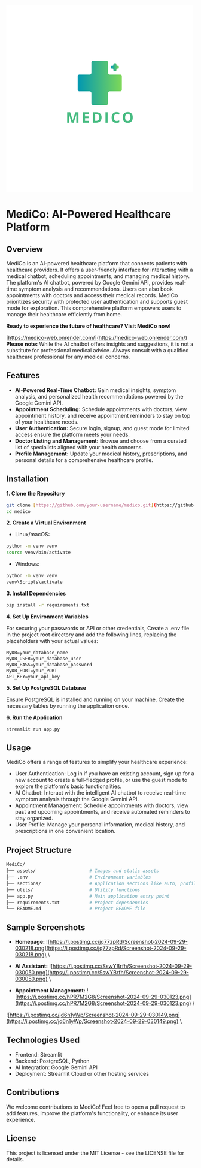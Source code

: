 ![MediCo Logo](assets/medico_logo(3).png)

# MediCo: AI-Powered Healthcare Platform

## Overview

MediCo is an AI-powered healthcare platform that connects patients with healthcare providers. It offers a user-friendly interface for interacting with a medical chatbot, scheduling appointments, and managing medical history. The platform's AI chatbot, powered by Google Gemini API, provides real-time symptom analysis and recommendations. Users can also book appointments with doctors and access their medical records. MediCo prioritizes security with protected user authentication and supports guest mode for exploration. This comprehensive platform empowers users to manage their healthcare efficiently from home.

**Ready to experience the future of healthcare? Visit MediCo now!**

[https://medico-web.onrender.com/](https://medico-web.onrender.com/) \
**Please note:** While the AI chatbot offers insights and suggestions, it is not a substitute for professional medical advice. Always consult with a qualified healthcare professional for any medical concerns.

## Features

* **AI-Powered Real-Time Chatbot:** Gain medical insights, symptom analysis, and personalized health recommendations powered by the Google Gemini API.
* **Appointment Scheduling:** Schedule appointments with doctors, view appointment history, and receive appointment reminders to stay on top of your healthcare needs.
* **User Authentication:** Secure login, signup, and guest mode for limited access ensure the platform meets your needs.
* **Doctor Listing and Management:** Browse and choose from a curated list of specialists aligned with your health concerns.
* **Profile Management:** Update your medical history, prescriptions, and personal details for a comprehensive healthcare profile.

## Installation

**1. Clone the Repository**

```bash
git clone [https://github.com/your-username/medico.git](https://github.com/your-username/medico.git)
cd medico
```

**2. Create a Virtual Environment**

- Linux/macOS:

```bash
python -m venv venv
source venv/bin/activate
```

- Windows:
```bash
python -m venv venv
venv\Scripts\activate
```

**3. Install Dependencies**   

```bash
pip install -r requirements.txt
```

**4. Set Up Environment Variables**

For securing your passwords or API or other credentials,
Create a .env file in the project root directory and add the following lines, replacing the placeholders with your actual values:   

```.env
MyDB=your_database_name
MyDB_USER=your_database_user
MyDB_PASS=your_database_password
MyDB_PORT=your_PORT
API_KEY=your_api_key
```

**5. Set Up PostgreSQL Database**

Ensure PostgreSQL is installed and running on your machine. Create the necessary tables by running the application once.

**6. Run the Application**

```bash
streamlit run app.py
```
## Usage
MediCo offers a range of features to simplify your healthcare experience:

- User Authentication: Log in if you have an existing account, sign up for a new account to create a full-fledged profile, or use the guest mode to explore the platform's basic functionalities.
- AI Chatbot: Interact with the intelligent AI chatbot to receive real-time symptom analysis through the Google Gemini API.
- Appointment Management: Schedule appointments with doctors, view past and upcoming appointments, and receive automated reminders to stay organized.
- User Profile: Manage your personal information, medical history, and prescriptions in one convenient location.

## Project Structure

```bash
MediCo/
├── assets/                    # Images and static assets
├── .env                       # Environment variables
├── sections/                  # Application sections like auth, profile, AI analysis
├── utils/                     # Utility functions
├── app.py                     # Main application entry point
├── requirements.txt           # Project dependencies
└── README.md                  # Project README file
```

## Sample Screenshots

- **Homepage:**
![https://i.postimg.cc/jq77zpRd/Screenshot-2024-09-29-030218.png](https://i.postimg.cc/jq77zpRd/Screenshot-2024-09-29-030218.png) \

- **AI Assistant:**
![https://i.postimg.cc/SswYBrfh/Screenshot-2024-09-29-030050.png](https://i.postimg.cc/SswYBrfh/Screenshot-2024-09-29-030050.png) \

- **Appointment Management:**
![https://i.postimg.cc/hPR7M2G8/Screenshot-2024-09-29-030123.png](https://i.postimg.cc/hPR7M2G8/Screenshot-2024-09-29-030123.png) \

![https://i.postimg.cc/jd6n1yWp/Screenshot-2024-09-29-030149.png](https://i.postimg.cc/jd6n1yWp/Screenshot-2024-09-29-030149.png) \

## Technologies Used
- Frontend: Streamlit
- Backend: PostgreSQL, Python
- AI Integration: Google Gemini API
- Deployment: Streamlit Cloud or other hosting services

## Contributions
We welcome contributions to MediCo! Feel free to open a pull request to add features, improve the platform's functionality, or enhance its user experience.

## License
This project is licensed under the MIT License - see the LICENSE file for details.
